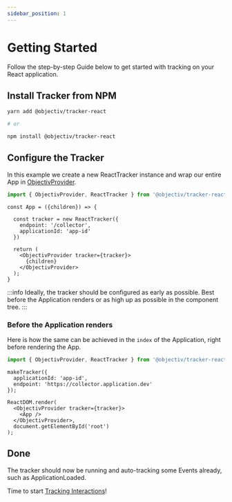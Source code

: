 ```yaml
---
sidebar_position: 1
---
```


# Getting Started

Follow the step-by-step Guide below to get started with tracking on your React application.

## Install Tracker from NPM

```bash
yarn add @objectiv/tracker-react

# or 

npm install @objectiv/tracker-react
```

## Configure the Tracker

In this example we create a new ReactTracker instance and wrap our entire App in [ObjectivProvider](/tracking/react/api-reference/common/providers/ObjectivProvider.md).

```ts
import { ObjectivProvider, ReactTracker } from '@objectiv/tracker-react';
```

```tsx
const App = ({children}) => {

  const tracker = new ReactTracker({
    endpoint: '/collector',
    applicationId: 'app-id'
  })

  return (
    <ObjectivProvider tracker={tracker}>
      {children}
    </ObjectivProvider>
  );
}
```

:::info
Ideally, the tracker should be configured as early as possible. Best before the Application renders or as high up as possible in the component tree.
:::

### Before the Application renders
Here is how the same can be achieved in the `index` of the Application, right before rendering the App.

```ts
import { ObjectivProvider, ReactTracker } from '@objectiv/tracker-react';
```

```tsx
makeTracker({
  applicationId: 'app-id',
  endpoint: 'https://collector.application.dev'
});

ReactDOM.render(
  <ObjectivProvider tracker={tracker}>
    <App />
  </ObjectivProvider>,
  document.getElementById('root')
);
```

## Done
The tracker should now be running and auto-tracking some Events already, such as ApplicationLoaded.

Time to start [Tracking Interactions](/tracking/react/how-to-guides/tracking-interactions.md)!
